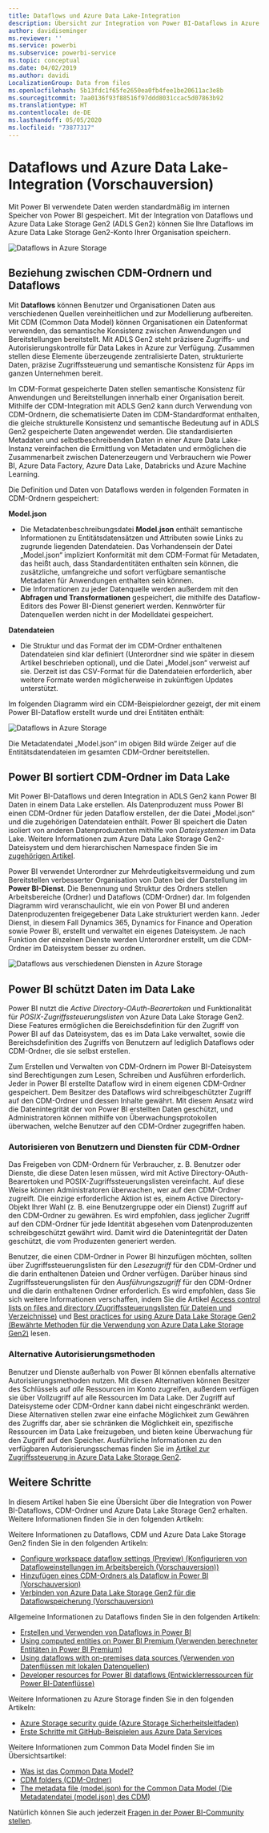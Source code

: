 ```yaml
---
title: Dataflows und Azure Data Lake-Integration
description: Übersicht zur Integration von Power BI-Dataflows in Azure Data Lake Storage Gen2
author: davidiseminger
ms.reviewer: ''
ms.service: powerbi
ms.subservice: powerbi-service
ms.topic: conceptual
ms.date: 04/02/2019
ms.author: davidi
LocalizationGroup: Data from files
ms.openlocfilehash: 5b13fdc1f65fe2650ea0fb4fee1be20611ac3e8b
ms.sourcegitcommit: 7aa0136f93f88516f97ddd8031ccac5d07863b92
ms.translationtype: HT
ms.contentlocale: de-DE
ms.lasthandoff: 05/05/2020
ms.locfileid: "73877317"
---
```

# <a name="dataflows-and-azure-data-lake-integration-preview"></a>Dataflows und Azure Data Lake-Integration (Vorschauversion)

Mit Power BI verwendete Daten werden standardmäßig im internen Speicher von Power BI gespeichert. Mit der Integration von Dataflows und Azure Data Lake Storage Gen2 (ADLS Gen2) können Sie Ihre Dataflows im Azure Data Lake Storage Gen2-Konto Ihrer Organisation speichern. 

![Dataflows in Azure Storage](media/service-dataflows-azure-data-lake-integration/dataflows-azure-integration_01.jpg)

## <a name="how-cdm-folders-relate-to-dataflows"></a>Beziehung zwischen CDM-Ordnern und Dataflows

Mit **Dataflows** können Benutzer und Organisationen Daten aus verschiedenen Quellen vereinheitlichen und zur Modellierung aufbereiten. Mit CDM (Common Data Model) können Organisationen ein Datenformat verwenden, das semantische Konsistenz zwischen Anwendungen und Bereitstellungen bereitstellt. Mit ADLS Gen2 steht präzisere Zugriffs- und Autorisierungskontrolle für Data Lakes in Azure zur Verfügung. Zusammen stellen diese Elemente überzeugende zentralisierte Daten, strukturierte Daten, präzise Zugriffssteuerung und semantische Konsistenz für Apps im ganzen Unternehmen bereit.

Im CDM-Format gespeicherte Daten stellen semantische Konsistenz für Anwendungen und Bereitstellungen innerhalb einer Organisation bereit. Mithilfe der CDM-Integration mit ADLS Gen2 kann durch Verwendung von CDM-Ordnern, die schematisierte Daten im CDM-Standardformat enthalten, die gleiche strukturelle Konsistenz und semantische Bedeutung auf in ADLS Gen2 gespeicherte Daten angewendet werden. Die standardisierten Metadaten und selbstbeschreibenden Daten in einer Azure Data Lake-Instanz vereinfachen die Ermittlung von Metadaten und ermöglichen die Zusammenarbeit zwischen Datenerzeugern und Verbrauchern wie Power BI, Azure Data Factory, Azure Data Lake, Databricks und Azure Machine Learning. 

Die Definition und Daten von Dataflows werden in folgenden Formaten in CDM-Ordnern gespeichert:

**Model.json**
* Die Metadatenbeschreibungsdatei **Model.json** enthält semantische Informationen zu Entitätsdatensätzen und Attributen sowie Links zu zugrunde liegenden Datendateien. Das Vorhandensein der Datei „Model.json“ impliziert Konformität mit dem CDM-Format für Metadaten, das heißt auch, dass Standardentitäten enthalten sein können, die zusätzliche, umfangreiche und sofort verfügbare semantische Metadaten für Anwendungen enthalten sein können.
* Die Informationen zu jeder Datenquelle werden außerdem mit den **Abfragen und Transformationen** gespeichert, die mithilfe des Dataflow-Editors des Power BI-Dienst generiert werden. Kennwörter für Datenquellen werden nicht in der Modelldatei gespeichert.

**Datendateien**
* Die Struktur und das Format der im CDM-Ordner enthaltenen Datendateien sind klar definiert (Unterordner sind wie später in diesem Artikel beschrieben optional), und die Datei „Model.json“ verweist auf sie. Derzeit ist das CSV-Format für die Datendateien erforderlich, aber weitere Formate werden möglicherweise in zukünftigen Updates unterstützt. 

Im folgenden Diagramm wird ein CDM-Beispielordner gezeigt, der mit einem Power BI-Dataflow erstellt wurde und drei Entitäten enthält:

![Dataflows in Azure Storage](media/service-dataflows-azure-data-lake-integration/dataflows-azure-integration_01.jpg)

Die Metadatendatei „Model.json“ im obigen Bild würde Zeiger auf die Entitätsdatendateien im gesamten CDM-Ordner bereitstellen.

## <a name="power-bi-organizes-cdm-folders-in-the-data-lake"></a>Power BI sortiert CDM-Ordner im Data Lake

Mit Power BI-Dataflows und deren Integration in ADLS Gen2 kann Power BI Daten in einem Data Lake erstellen. Als Datenproduzent muss Power BI einen CDM-Ordner für jeden Dataflow erstellen, der die Datei „Model.json“ und die zugehörigen Datendateien enthält. Power BI speichert die Daten isoliert von anderen Datenproduzenten mithilfe von *Dateisystemen* im Data Lake. Weitere Informationen zum Azure Data Lake Storage Gen2-Dateisystem und dem hierarchischen Namespace finden Sie im [zugehörigen Artikel](https://docs.microsoft.com/azure/storage/data-lake-storage/namespace).

Power BI verwendet Unterordner zur Mehrdeutigkeitsvermeidung und zum Bereitstellen verbesserter Organisation von Daten bei der Darstellung im **Power BI-Dienst**. Die Benennung und Struktur des Ordners stellen Arbeitsbereiche (Ordner) und Dataflows (CDM-Ordner) dar. Im folgenden Diagramm wird veranschaulicht, wie ein von Power BI und anderen Datenproduzenten freigegebener Data Lake strukturiert werden kann. Jeder Dienst, in diesem Fall Dynamics 365, Dynamics for Finance and Operation sowie Power BI, erstellt und verwaltet ein eigenes Dateisystem. Je nach Funktion der einzelnen Dienste werden Unterordner erstellt, um die CDM-Ordner im Dateisystem besser zu ordnen. 

![Dataflows aus verschiedenen Diensten in Azure Storage](media/service-dataflows-azure-data-lake-integration/dataflows-azure-integration_02.jpg)

## <a name="power-bi-protects-data-in-the-data-lake"></a>Power BI schützt Daten im Data Lake

Power BI nutzt die *Active Directory-OAuth-Bearertoken* und Funktionalität für *POSIX-Zugriffssteuerungslisten* von Azure Data Lake Storage Gen2. Diese Features ermöglichen die Bereichsdefinition für den Zugriff von Power BI auf das Dateisystem, das es im Data Lake verwaltet, sowie die Bereichsdefinition des Zugriffs von Benutzern auf lediglich Dataflows oder CDM-Ordner, die sie selbst erstellen. 

Zum Erstellen und Verwalten von CDM-Ordnern im Power BI-Dateisystem sind Berechtigungen zum Lesen, Schreiben und Ausführen erforderlich. Jeder in Power BI erstellte Dataflow wird in einem eigenen CDM-Ordner gespeichert. Dem Besitzer des Dataflows wird schreibgeschützter Zugriff auf den CDM-Ordner und dessen Inhalte gewährt. Mit diesem Ansatz wird die Datenintegrität der von Power BI erstellten Daten geschützt, und Administratoren können mithilfe von Überwachungsprotokollen überwachen, welche Benutzer auf den CDM-Ordner zugegriffen haben. 

### <a name="authorizing-users-or-services-for-cdm-folders"></a>Autorisieren von Benutzern und Diensten für CDM-Ordner

Das Freigeben von CDM-Ordnern für Verbraucher, z. B. Benutzer oder Dienste, die diese Daten lesen müssen, wird mit Active Directory-OAuth-Bearertoken und POSIX-Zugriffssteuerungslisten vereinfacht. Auf diese Weise können Administratoren überwachen, wer auf den CDM-Ordner zugreift. Die einzige erforderliche Aktion ist es, einem Active Directory-Objekt Ihrer Wahl (z. B. eine Benutzergruppe oder ein Dienst) Zugriff auf den CDM-Ordner zu gewähren. Es wird empfohlen, dass jeglicher Zugriff auf den CDM-Ordner für jede Identität abgesehen vom Datenproduzenten schreibgeschützt gewährt wird. Damit wird die Datenintegrität der Daten geschützt, die vom Produzenten generiert werden.

Benutzer, die einen CDM-Ordner in Power BI hinzufügen möchten, sollten über Zugriffssteuerungslisten für den *Lesezugriff* für den CDM-Ordner und die darin enthaltenen Dateien und Ordner verfügen. Darüber hinaus sind Zugriffssteuerungslisten für den *Ausführungszugriff* für den CDM-Ordner und die darin enthaltenen Ordner erforderlich. Es wird empfohlen, dass Sie sich weitere Informationen verschaffen, indem Sie die Artikel [Access control lists on files and directory (Zugriffssteuerungslisten für Dateien und Verzeichnisse)](https://docs.microsoft.com/azure/storage/blobs/data-lake-storage-access-control#access-control-lists-on-files-and-directories) und [Best practices for using Azure Data Lake Storage Gen2 (Bewährte Methoden für die Verwendung von Azure Data Lake Storage Gen2)](https://docs.microsoft.com/azure/storage/blobs/data-lake-storage-best-practices) lesen.


### <a name="alternative-forms-of-authorization"></a>Alternative Autorisierungsmethoden

Benutzer und Dienste außerhalb von Power BI können ebenfalls alternative Autorisierungsmethoden nutzen. Mit diesen Alternativen können Besitzer des Schlüssels auf *alle* Ressourcen im Konto zugreifen, außerdem verfügen sie über Vollzugriff auf alle Ressourcen im Data Lake. Der Zugriff auf Dateisysteme oder CDM-Ordner kann dabei nicht eingeschränkt werden. Diese Alternativen stellen zwar eine einfache Möglichkeit zum Gewähren des Zugriffs dar, aber sie schränken die Möglichkeit ein, spezifische Ressourcen im Data Lake freizugeben, und bieten keine Überwachung für den Zugriff auf den Speicher. Ausführliche Informationen zu den verfügbaren Autorisierungsschemas finden Sie im [Artikel zur Zugriffssteuerung in Azure Data Lake Storage Gen2](https://docs.microsoft.com/azure/storage/blobs/data-lake-storage-access-control
).


## <a name="next-steps"></a>Weitere Schritte

In diesem Artikel haben Sie eine Übersicht über die Integration von Power BI-Dataflows, CDM-Ordner und Azure Data Lake Storage Gen2 erhalten. Weitere Informationen finden Sie in den folgenden Artikeln:

Weitere Informationen zu Dataflows, CDM und Azure Data Lake Storage Gen2 finden Sie in den folgenden Artikeln:

* [Configure workspace dataflow settings (Preview) (Konfigurieren von Datafloweinstellungen im Arbeitsbereich (Vorschauversion))](service-dataflows-configure-workspace-storage-settings.md)
* [Hinzufügen eines CDM-Ordners als Dataflow in Power BI (Vorschauversion)](service-dataflows-add-cdm-folder.md)
* [Verbinden von Azure Data Lake Storage Gen2 für die Dataflowspeicherung (Vorschauversion)](service-dataflows-connect-azure-data-lake-storage-gen2.md)

Allgemeine Informationen zu Dataflows finden Sie in den folgenden Artikeln:

* [Erstellen und Verwenden von Dataflows in Power BI](service-dataflows-create-use.md)
* [Using computed entities on Power BI Premium (Verwenden berechneter Entitäten in Power BI Premium)](service-dataflows-computed-entities-premium.md)
* [Using dataflows with on-premises data sources (Verwenden von Datenflüssen mit lokalen Datenquellen)](service-dataflows-on-premises-gateways.md)
* [Developer resources for Power BI dataflows (Entwicklerressourcen für Power BI-Datenflüsse)](service-dataflows-developer-resources.md)

Weitere Informationen zu Azure Storage finden Sie in den folgenden Artikeln:
* [Azure Storage security guide (Azure Storage Sicherheitsleitfaden)](https://docs.microsoft.com/azure/storage/common/storage-security-guide)
* [Erste Schritte mit GitHub-Beispielen aus Azure Data Services](https://aka.ms/cdmadstutorial)

Weitere Informationen zum Common Data Model finden Sie im Übersichtsartikel:
* [Was ist das Common Data Model?](https://docs.microsoft.com/powerapps/common-data-model/overview)
* [CDM folders (CDM-Ordner)](https://go.microsoft.com/fwlink/?linkid=2045304)
* [The metadata file (model.json) for the Common Data Model (Die Metadatendatei (model.json) des CDM)](https://go.microsoft.com/fwlink/?linkid=2045521)

Natürlich können Sie auch jederzeit [Fragen in der Power BI-Community stellen](https://community.powerbi.com/).
